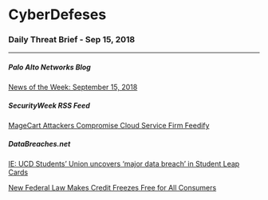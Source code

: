 # CyberDefeses
### Daily Threat Brief - Sep 15, 2018

 
-----
 
##### Palo Alto Networks Blog
[News of the Week: September 15, 2018](http://feedproxy.google.com/~r/PaloAltoNetworks/~3/Z6aHxFuvInE/)
 
##### SecurityWeek RSS Feed
[MageCart Attackers Compromise Cloud Service Firm Feedify](http://feedproxy.google.com/~r/Securityweek/~3/oCI4gmcNArk/magecart-attackers-compromise-cloud-service-firm-feedify)
 
##### DataBreaches.net
[IE: UCD Students’ Union uncovers ‘major data breach’ in Student Leap Cards](https://www.databreaches.net/ie-ucd-students-union-uncovers-major-data-breach-in-student-leap-cards/)
 
[New Federal Law Makes Credit Freezes Free for All Consumers](https://www.databreaches.net/new-federal-law-makes-credit-freezes-free-for-all-consumers/)
 
